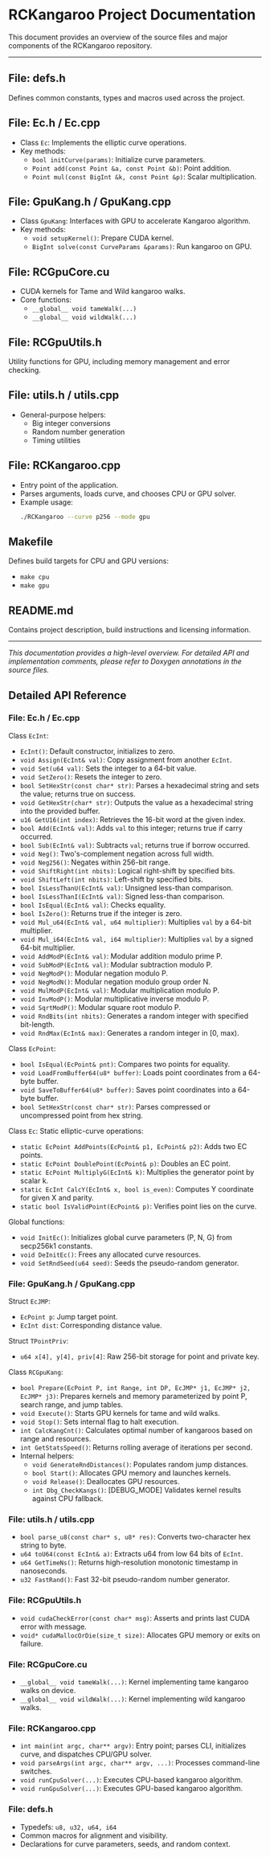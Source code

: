 # RCKangaroo Project Documentation

This document provides an overview of the source files and major components of the RCKangaroo repository.

---

## File: defs.h
Defines common constants, types and macros used across the project.

## File: Ec.h / Ec.cpp

- Class `Ec`: Implements the elliptic curve operations.
- Key methods:
  - `bool initCurve(params)`: Initialize curve parameters.
  - `Point add(const Point &a, const Point &b)`: Point addition.
  - `Point mul(const BigInt &k, const Point &p)`: Scalar multiplication.

## File: GpuKang.h / GpuKang.cpp

- Class `GpuKang`: Interfaces with GPU to accelerate Kangaroo algorithm.
- Key methods:
  - `void setupKernel()`: Prepare CUDA kernel.
  - `BigInt solve(const CurveParams &params)`: Run kangaroo on GPU.

## File: RCGpuCore.cu

- CUDA kernels for Tame and Wild kangaroo walks.
- Core functions:
  - `__global__ void tameWalk(...)`
  - `__global__ void wildWalk(...)`

## File: RCGpuUtils.h
Utility functions for GPU, including memory management and error checking.

## File: utils.h / utils.cpp

- General-purpose helpers:
  - Big integer conversions
  - Random number generation
  - Timing utilities

## File: RCKangaroo.cpp

- Entry point of the application.
- Parses arguments, loads curve, and chooses CPU or GPU solver.
- Example usage:
  ```bash
  ./RCKangaroo --curve p256 --mode gpu
  ```

## Makefile

Defines build targets for CPU and GPU versions:
- `make cpu`  
- `make gpu`  

## README.md

Contains project description, build instructions and licensing information.

---

*This documentation provides a high-level overview. For detailed API and implementation comments, please refer to Doxygen annotations in the source files.*

## Detailed API Reference

### File: Ec.h / Ec.cpp

Class `EcInt`:
- `EcInt()`: Default constructor, initializes to zero.
- `void Assign(EcInt& val)`: Copy assignment from another `EcInt`.
- `void Set(u64 val)`: Sets the integer to a 64-bit value.
- `void SetZero()`: Resets the integer to zero.
- `bool SetHexStr(const char* str)`: Parses a hexadecimal string and sets the value; returns true on success.
- `void GetHexStr(char* str)`: Outputs the value as a hexadecimal string into the provided buffer.
- `u16 GetU16(int index)`: Retrieves the 16-bit word at the given index.
- `bool Add(EcInt& val)`: Adds `val` to this integer; returns true if carry occurred.
- `bool Sub(EcInt& val)`: Subtracts `val`; returns true if borrow occurred.
- `void Neg()`: Two's-complement negation across full width.
- `void Neg256()`: Negates within 256-bit range.
- `void ShiftRight(int nbits)`: Logical right-shift by specified bits.
- `void ShiftLeft(int nbits)`: Left-shift by specified bits.
- `bool IsLessThanU(EcInt& val)`: Unsigned less-than comparison.
- `bool IsLessThanI(EcInt& val)`: Signed less-than comparison.
- `bool IsEqual(EcInt& val)`: Checks equality.
- `bool IsZero()`: Returns true if the integer is zero.
- `void Mul_u64(EcInt& val, u64 multiplier)`: Multiplies `val` by a 64-bit multiplier.
- `void Mul_i64(EcInt& val, i64 multiplier)`: Multiplies `val` by a signed 64-bit multiplier.
- `void AddModP(EcInt& val)`: Modular addition modulo prime P.
- `void SubModP(EcInt& val)`: Modular subtraction modulo P.
- `void NegModP()`: Modular negation modulo P.
- `void NegModN()`: Modular negation modulo group order N.
- `void MulModP(EcInt& val)`: Modular multiplication modulo P.
- `void InvModP()`: Modular multiplicative inverse modulo P.
- `void SqrtModP()`: Modular square root modulo P.
- `void RndBits(int nbits)`: Generates a random integer with specified bit-length.
- `void RndMax(EcInt& max)`: Generates a random integer in [0, max).

Class `EcPoint`:
- `bool IsEqual(EcPoint& pnt)`: Compares two points for equality.
- `void LoadFromBuffer64(u8* buffer)`: Loads point coordinates from a 64-byte buffer.
- `void SaveToBuffer64(u8* buffer)`: Saves point coordinates into a 64-byte buffer.
- `bool SetHexStr(const char* str)`: Parses compressed or uncompressed point from hex string.

Class `Ec`: Static elliptic-curve operations:
- `static EcPoint AddPoints(EcPoint& p1, EcPoint& p2)`: Adds two EC points.
- `static EcPoint DoublePoint(EcPoint& p)`: Doubles an EC point.
- `static EcPoint MultiplyG(EcInt& k)`: Multiplies the generator point by scalar k.
- `static EcInt CalcY(EcInt& x, bool is_even)`: Computes Y coordinate for given X and parity.
- `static bool IsValidPoint(EcPoint& p)`: Verifies point lies on the curve.

Global functions:
- `void InitEc()`: Initializes global curve parameters (P, N, G) from secp256k1 constants.
- `void DeInitEc()`: Frees any allocated curve resources.
- `void SetRndSeed(u64 seed)`: Seeds the pseudo-random generator.

### File: GpuKang.h / GpuKang.cpp

Struct `EcJMP`:
- `EcPoint p`: Jump target point.
- `EcInt dist`: Corresponding distance value.

Struct `TPointPriv`:
- `u64 x[4], y[4], priv[4]`: Raw 256-bit storage for point and private key.

Class `RCGpuKang`:
- `bool Prepare(EcPoint P, int Range, int DP, EcJMP* j1, EcJMP* j2, EcJMP* j3)`: Prepares kernels and memory parameterized by point P, search range, and jump tables.
- `void Execute()`: Starts GPU kernels for tame and wild walks.
- `void Stop()`: Sets internal flag to halt execution.
- `int CalcKangCnt()`: Calculates optimal number of kangaroos based on range and resources.
- `int GetStatsSpeed()`: Returns rolling average of iterations per second.
- Internal helpers:
  - `void GenerateRndDistances()`: Populates random jump distances.
  - `bool Start()`: Allocates GPU memory and launches kernels.
  - `void Release()`: Deallocates GPU resources.
  - `int Dbg_CheckKangs()`: [DEBUG_MODE] Validates kernel results against CPU fallback.

### File: utils.h / utils.cpp

- `bool parse_u8(const char* s, u8* res)`: Converts two-character hex string to byte.
- `u64 toU64(const EcInt& a)`: Extracts u64 from low 64 bits of `EcInt`.
- `u64 GetTimeNs()`: Returns high-resolution monotonic timestamp in nanoseconds.
- `u32 FastRand()`: Fast 32-bit pseudo-random number generator.

### File: RCGpuUtils.h

- `void cudaCheckError(const char* msg)`: Asserts and prints last CUDA error with message.
- `void* cudaMallocOrDie(size_t size)`: Allocates GPU memory or exits on failure.

### File: RCGpuCore.cu

- `__global__ void tameWalk(...)`: Kernel implementing tame kangaroo walks on device.
- `__global__ void wildWalk(...)`: Kernel implementing wild kangaroo walks.

### File: RCKangaroo.cpp

- `int main(int argc, char** argv)`: Entry point; parses CLI, initializes curve, and dispatches CPU/GPU solver.
- `void parseArgs(int argc, char** argv, ...)`: Processes command-line switches.
- `void runCpuSolver(...)`: Executes CPU-based kangaroo algorithm.
- `void runGpuSolver(...)`: Executes GPU-based kangaroo algorithm.

### File: defs.h

- Typedefs: `u8, u32, u64, i64`
- Common macros for alignment and visibility.
- Declarations for curve parameters, seeds, and random context.
